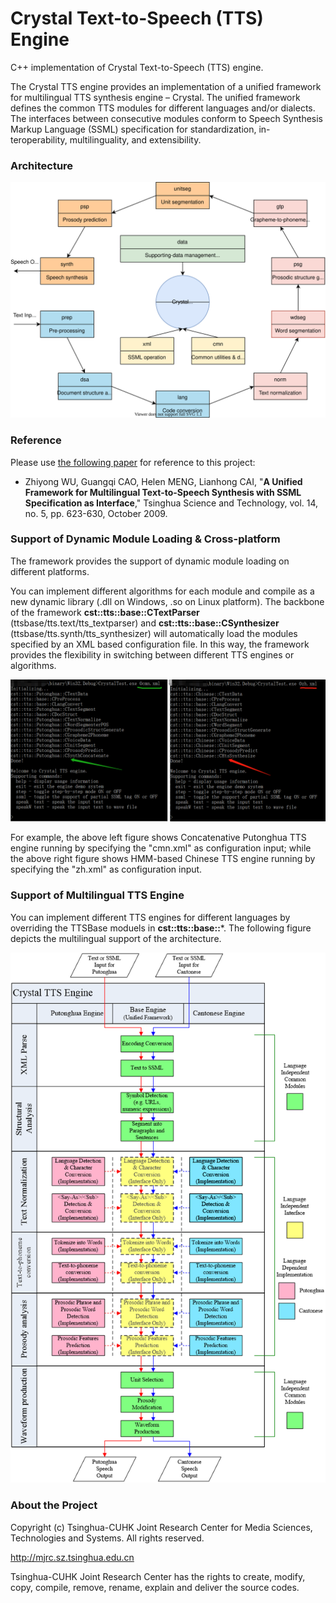 ﻿# Crystal Text-to-Speech (TTS) Engine

C++ implementation of Crystal Text-to-Speech (TTS) engine.

The Crystal TTS engine provides an implementation of a unified framework for multilingual TTS synthesis engine – Crystal.  The unified framework defines the common TTS modules for different languages and/or dialects.  The interfaces between consecutive modules conform to Speech Synthesis Markup Language (SSML) specification for standardization, in-teroperability, multilinguality, and extensibility.

### Architecture

<p align="center">
  <img src="./document/docs/architecture.svg"/>
</p>

### Reference
Please use [the following paper](http://www1.se.cuhk.edu.hk/~hccl/publications/pub/2035_Unified%20Framework.pdf) for reference to this project:

- Zhiyong WU, Guangqi CAO, Helen MENG, Lianhong CAI, "**A Unified Framework for Multilingual Text-to-Speech Synthesis with SSML Specification as Interface**," Tsinghua Science and Technology, vol. 14, no. 5, pp. 623-630, October 2009.

### Support of Dynamic Module Loading & Cross-platform

The framework provides the support of dynamic module loading on different platforms.

You can implement different algorithms for each module and compile as a new dynamic library (.dll on Windows, .so on Linux platform).  The backbone of the framework **cst::tts::base::CTextParser** (ttsbase/tts.text/tts_textparser) and **cst::tts::base::CSynthesizer** (ttsbase/tts.synth/tts_synthesizer) will automatically load the modules specified by an XML based configuration file.  In this way, the framework provides the flexibility in switching between different TTS engines or algorithms.

<p align="center">
  <img src="./document/docs/dynamic_module_loading.png"/>
</p> 

For example, the above left figure shows Concatenative Putonghua TTS engine running by specifying the "cmn.xml" as configuration input; while the above right figure shows HMM-based Chinese TTS engine running by specifying the "zh.xml" as configuration input.


### Support of Multilingual TTS Engine

You can implement different TTS engines for different languages by overriding the TTSBase moduels in **cst::tts::base::***.  The following figure depicts the multilingual support of the architecture.

<p align="center">
  <img src="./document/docs/interface.png"/>
</p> 


### About the Project

Copyright (c) Tsinghua-CUHK Joint Research Center for Media Sciences, Technologies and Systems. All rights reserved.

http://mjrc.sz.tsinghua.edu.cn

Tsinghua-CUHK Joint Research Center has the rights to create, modify, copy, compile, remove, rename, explain and deliver the source codes.
